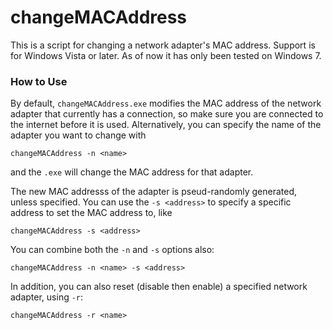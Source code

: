 changeMACAddress
================

This is a script for changing a network adapter's MAC address. Support is for Windows Vista or later. As of now it has only been tested on Windows 7. 

### How to Use

By default, `changeMACAddress.exe` modifies the MAC address of the network adapter that currently has a connection, so make sure you are connected to the internet before it is used. Alternatively, you can specify the name of the adapter you want to change with

`changeMACAddress -n <name>`

and the `.exe` will change the MAC address for that adapter.

The new MAC addresss of the adapter is pseud-randomly generated, unless specified. You can use the `-s <address>` to specify a specific address to set the MAC address to, like

`changeMACAddress -s <address>`

You can combine both the `-n` and `-s` options also:

`changeMACAddress -n <name> -s <address>`

In addition, you can also reset (disable then enable) a specified network adapter, using `-r`:

`changeMACAddress -r <name>`
